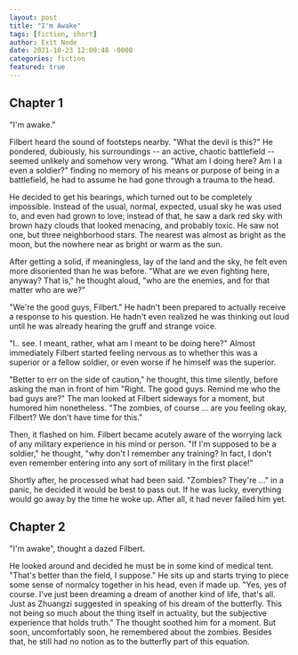 ```yaml
---
layout: post
title: "I'm Awake"
tags: [fiction, short]
author: Exit Node
date: 2021-10-23 12:09:48 -0000
categories: fiction
featured: true
---
```



## Chapter 1

"I'm awake."  

Filbert heard the sound of footsteps nearby.  "What the devil is this?"  He pondered, dubiously, his surroundings -- an active, chaotic battlefield -- seemed unlikely and somehow very wrong.  "What am I doing here?  Am I a even a soldier?"   finding no memory of his means or purpose of being in a battlefield, he had to assume he had gone through a trauma to the head.

He decided to get his bearings, which turned out to be completely impossible.  Instead of the usual, normal, expected, usual sky he was used to, and even had grown to love; instead of that, he saw a dark red sky with brown hazy clouds that looked menacing, and probably toxic.  He saw not one, but three neighborhood stars.  The nearest was almost as bright as the moon, but the nowhere near as bright or warm as the sun.

After getting a solid, if meaningless, lay of the land and the sky, he felt even more disoriented than he was before.  "What are we even fighting here, anyway?  That is,"  he thought aloud, "who are the enemies, and for that matter who are we?" 

"We're the good guys, Filbert."  He hadn't been prepared to actually receive a response to his question.  He hadn't even realized he was thinking out loud until he was already hearing the gruff and strange voice.  

"I..  see.  I meant, rather, what am I meant to be doing here?"  Almost immediately Filbert started feeling nervous as to whether this was a superior or a fellow soldier, or even worse if he himself was the superior.  

"Better to err on the side of caution,"  he thought, this time silently, before asking the man in front of him "Right.  The good guys.  Remind me who the bad guys are?"  The man looked at Filbert sideways for a moment, but humored him nonetheless.  "The zombies, of course ...  are you feeling okay, Filbert?  We don't have time for this."  

Then, it flashed on him.  Filbert became acutely aware of the worrying lack of any military experience in his mind or person.  "If I'm supposed to be a soldier,"  he thought, "why don't I remember any training?  In fact, I don't even remember entering into any sort of military in the first place!" 

Shortly after, he processed what had been said.  "Zombies?  They're ..."  in a panic, he decided it would be best to pass out.  If he was lucky, everything would go away by the time he woke up.  After all, it had never failed him yet.

## Chapter 2

"I'm awake", thought a dazed Filbert.  

He looked around and decided he must be in some kind of medical tent.  "That's better than the field, I suppose."  He sits up and starts trying to piece some sense of normalcy together in his head, even if made up.  "Yes, yes of course.  I've just been dreaming a dream of another kind of life, that's all.  Just as Zhuangzi suggested in speaking of his dream of the butterfly.  This not being so much about the thing itself in actuality, but the subjective experience that holds truth."  The thought soothed him for a moment.  But soon, uncomfortably soon, he remembered about the zombies.  Besides that, he still had no notion as to the butterfly part of this equation.
